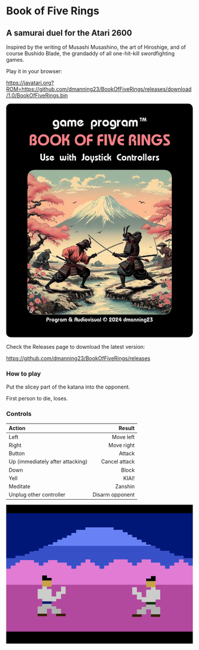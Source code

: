 # Book of Five Rings
## A samurai duel for the Atari 2600
Inspired by the writing of Musashi Musashino, the art of Hiroshige, and of course Bushido Blade, the grandaddy of all one-hit-kill swordfighting games.

Play it in your browser:

https://javatari.org?ROM=https://github.com/dmanning23/BookOfFiveRings/releases/download/1.0/BookOfFiveRings.bin

[![Play Book of Five Rings in your browser](BookOfFiveRings-main.jpg)](https://javatari.org?ROM=https://github.com/dmanning23/BookOfFiveRings/releases/download/1.0/BookOfFiveRings.bin)

Check the Releases page to download the latest version:

https://github.com/dmanning23/BookOfFiveRings/releases

### How to play

Put the slicey part of the katana into the opponent. 

First person to die, loses.

### Controls

| Action        | Result  |
|:------------- | -----:|
| Left      | Move left |
| Right      | Move right |
| Button | Attack |
| Up (immediately after attacking)| Cancel attack |
| Down | Block |
| Yell | KIAI! |
| Meditate | Zanshin |
| Unplug other controller | Disarm opponent |

[![Play Book of Five Rings in your browser](Screenshot.png)](https://javatari.org?ROM=https://github.com/dmanning23/BookOfFiveRings/releases/download/1.0/BookOfFiveRings.bin)
